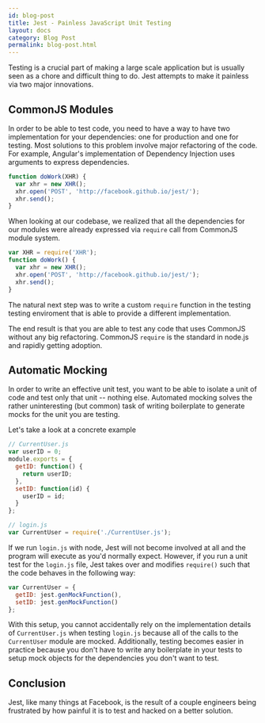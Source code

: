 ```yaml
---
id: blog-post
title: Jest - Painless JavaScript Unit Testing
layout: docs
category: Blog Post
permalink: blog-post.html
---
```


Testing is a crucial part of making a large scale application but is usually seen as a chore and difficult thing to do. Jest attempts to make it painless via two major innovations.


## CommonJS Modules

In order to be able to test code, you need to have a way to have two implementation for your dependencies: one for production and one for testing. Most solutions to this problem involve major refactoring of the code. For example, Angular's implementation of Dependency Injection uses arguments to express dependencies.

```javascript
function doWork(XHR) {
  var xhr = new XHR();
  xhr.open('POST', 'http://facebook.github.io/jest/');
  xhr.send();
}
```

When looking at our codebase, we realized that all the dependencies for our modules were already expressed via `require` call from CommonJS module system.

```javascript
var XHR = require('XHR');
function doWork() {
  var xhr = new XHR();
  xhr.open('POST', 'http://facebook.github.io/jest/');
  xhr.send();
}
```

The natural next step was to write a custom `require` function in the testing testing enviroment that is able to provide a different implementation.

The end result is that you are able to test any code that uses CommonJS without any big refactoring. CommonJS `require` is the standard in node.js and rapidly getting adoption.


## Automatic Mocking

In order to write an effective unit test, you want to be able to isolate a unit of code and test only that unit -- nothing else. Automated mocking solves the rather uninteresting (but common) task of writing boilerplate to generate mocks for the unit you are testing.

Let's take a look at a concrete example

```javascript
// CurrentUser.js
var userID = 0;
module.exports = {
  getID: function() {
    return userID;
  },
  setID: function(id) {
    userID = id;
  }
};

// login.js
var CurrentUser = require('./CurrentUser.js');
```

If we run `login.js` with node, Jest will not become involved at all and the program will execute as you'd normally expect. However, if you run a unit test for the `login.js` file, Jest takes over and modifies `require()` such that the code behaves in the following way:

```javascript
var CurrentUser = {
  getID: jest.genMockFunction(),
  setID: jest.genMockFunction()
};
```

With this setup, you cannot accidentally rely on the implementation details of `CurrentUser.js` when testing `login.js` because all of the calls to the `CurrentUser` module are mocked. Additionally, testing becomes easier in practice because you don't have to write any boilerplate in your tests to setup mock objects for the dependencies you don't want to test.


## Conclusion

Jest, like many things at Facebook, is the result of a couple engineers being frustrated by how painful it is to test and hacked on a better solution.
